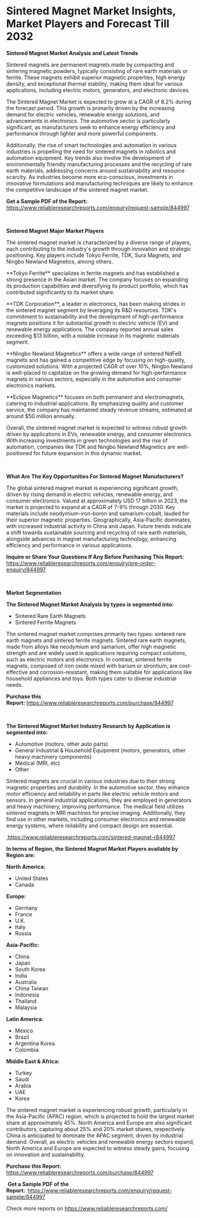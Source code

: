 <p><h1>Sintered Magnet Market Insights, Market Players and Forecast Till 2032</h1></p><p><strong>Sintered Magnet Market Analysis and Latest Trends</strong></p>
<p><p>Sintered magnets are permanent magnets made by compacting and sintering magnetic powders, typically consisting of rare earth materials or ferrite. These magnets exhibit superior magnetic properties, high energy density, and exceptional thermal stability, making them ideal for various applications, including electric motors, generators, and electronic devices.</p><p>The Sintered Magnet Market is expected to grow at a CAGR of 8.2% during the forecast period. This growth is primarily driven by the increasing demand for electric vehicles, renewable energy solutions, and advancements in electronics. The automotive sector is particularly significant, as manufacturers seek to enhance energy efficiency and performance through lighter and more powerful components.</p><p>Additionally, the rise of smart technologies and automation in various industries is propelling the need for sintered magnets in robotics and automation equipment. Key trends also involve the development of environmentally friendly manufacturing processes and the recycling of rare earth materials, addressing concerns around sustainability and resource scarcity. As industries become more eco-conscious, investments in innovative formulations and manufacturing techniques are likely to enhance the competitive landscape of the sintered magnet market.</p></p>
<p><strong>Get a Sample PDF of the Report:&nbsp;</strong> <a href="https://www.reliableresearchreports.com/enquiry/request-sample/844997?utm_campaign=3557&utm_medium=2&utm_source=Github&utm_content=ia&utm_term=01042025&utm_id=sintered-magnet">https://www.reliableresearchreports.com/enquiry/request-sample/844997</a></p>
<p>&nbsp;</p>
<p><strong>Sintered Magnet Major Market Players</strong></p>
<p><p>The sintered magnet market is characterized by a diverse range of players, each contributing to the industry's growth through innovation and strategic positioning. Key players include Tokyo Ferrite, TDK, Sura Magnets, and Ningbo Newland Magnetics, among others.</p><p>**Tokyo Ferrite** specializes in ferrite magnets and has established a strong presence in the Asian market. The company focuses on expanding its production capabilities and diversifying its product portfolio, which has contributed significantly to its market share.</p><p>**TDK Corporation**, a leader in electronics, has been making strides in the sintered magnet segment by leveraging its R&D resources. TDK's commitment to sustainability and the development of high-performance magnets positions it for substantial growth in electric vehicle (EV) and renewable energy applications. The company reported annual sales exceeding $13 billion, with a notable increase in its magnetic materials segment.</p><p>**Ningbo Newland Magnetics** offers a wide range of sintered NdFeB magnets and has gained a competitive edge by focusing on high-quality, customized solutions. With a projected CAGR of over 10%, Ningbo Newland is well-placed to capitalize on the growing demand for high-performance magnets in various sectors, especially in the automotive and consumer electronics markets.</p><p>**Eclipse Magnetics**  focuses on both permanent and electromagnets, catering to industrial applications. By emphasizing quality and customer service, the company has maintained steady revenue streams, estimated at around $50 million annually.</p><p>Overall, the sintered magnet market is expected to witness robust growth driven by applications in EVs, renewable energy, and consumer electronics. With increasing investments in green technologies and the rise of automation, companies like TDK and Ningbo Newland Magnetics are well-positioned for future expansion in this dynamic market.</p></p>
<p>&nbsp;</p>
<p><strong>What Are The Key Opportunities For Sintered Magnet Manufacturers?</strong></p>
<p><p>The global sintered magnet market is experiencing significant growth, driven by rising demand in electric vehicles, renewable energy, and consumer electronics. Valued at approximately USD 17 billion in 2023, the market is projected to expand at a CAGR of 7-9% through 2030. Key materials include neodymium-iron-boron and samarium-cobalt, lauded for their superior magnetic properties. Geographically, Asia-Pacific dominates, with increased industrial activity in China and Japan. Future trends indicate a shift towards sustainable sourcing and recycling of rare earth materials, alongside advances in magnet manufacturing technology, enhancing efficiency and performance in various applications.</p></p>
<p><strong>Inquire or Share Your Questions If Any Before Purchasing This Report:</strong> <a href="https://www.reliableresearchreports.com/enquiry/pre-order-enquiry/844997?utm_campaign=3557&utm_medium=2&utm_source=Github&utm_content=ia&utm_term=01042025&utm_id=sintered-magnet">https://www.reliableresearchreports.com/enquiry/pre-order-enquiry/844997</a></p>
<p>&nbsp;</p>
<p><strong>Market Segmentation</strong></p>
<p><strong>The Sintered Magnet Market Analysis by types is segmented into:</strong></p>
<p><ul><li>Sintered Rare Earth Magnets</li><li>Sintered Ferrite Magnets</li></ul></p>
<p><p>The sintered magnet market comprises primarily two types: sintered rare earth magnets and sintered ferrite magnets. Sintered rare earth magnets, made from alloys like neodymium and samarium, offer high magnetic strength and are widely used in applications requiring compact solutions, such as electric motors and electronics. In contrast, sintered ferrite magnets, composed of iron oxide mixed with barium or strontium, are cost-effective and corrosion-resistant, making them suitable for applications like household appliances and toys. Both types cater to diverse industrial needs.</p></p>
<p><strong>Purchase this Report:&nbsp;</strong><a href="https://www.reliableresearchreports.com/purchase/844997?utm_campaign=3557&utm_medium=2&utm_source=Github&utm_content=ia&utm_term=01042025&utm_id=sintered-magnet">https://www.reliableresearchreports.com/purchase/844997</a></p>
<p>&nbsp;</p>
<p><strong>The Sintered Magnet Market Industry Research by Application is segmented into:</strong></p>
<p><ul><li>Automotive (motors, other auto parts)</li><li>General Industrial & Household Equipment (motors, generators, other heavy machinery components)</li><li>Medical (MRI, etc)</li><li>Other</li></ul></p>
<p><p>Sintered magnets are crucial in various industries due to their strong magnetic properties and durability. In the automotive sector, they enhance motor efficiency and reliability in parts like electric vehicle motors and sensors. In general industrial applications, they are employed in generators and heavy machinery, improving performance. The medical field utilizes sintered magnets in MRI machines for precise imaging. Additionally, they find use in other markets, including consumer electronics and renewable energy systems, where reliability and compact design are essential.</p></p>
<p><a href="https://www.reliableresearchreports.com/sintered-magnet-r844997?utm_campaign=3557&utm_medium=2&utm_source=Github&utm_content=ia&utm_term=01042025&utm_id=sintered-magnet">&nbsp;https://www.reliableresearchreports.com/sintered-magnet-r844997</a></p>
<p><strong>In terms of Region, the Sintered Magnet Market Players available by Region are:</strong></p>
<p>
    <p> <strong> North America: </strong>
        <ul>
            <li>United States</li>
            <li>Canada</li>
        </ul>
        </p> 
    <p> <strong> Europe: </strong>
        <ul>
            <li>Germany</li>
            <li>France</li>
            <li>U.K.</li>
            <li>Italy</li>
            <li>Russia</li>
        </ul>
        </p> 
    <p> <strong> Asia-Pacific: </strong>
        <ul>
            <li>China</li>
            <li>Japan</li>
            <li>South Korea</li>
            <li>India</li>
            <li>Australia</li>
            <li>China Taiwan</li>
            <li>Indonesia</li>
            <li>Thailand</li>
            <li>Malaysia</li>
        </ul>
        </p> 
    <p> <strong> Latin America: </strong>
        <ul>
            <li>Mexico</li>
            <li>Brazil</li>
            <li>Argentina Korea</li>
            <li>Colombia</li>
        </ul>
        </p> 
    <p> <strong> Middle East & Africa: </strong>
        <ul>
            <li>Turkey</li>
            <li>Saudi</li>
            <li>Arabia</li>
            <li>UAE</li>
            <li>Korea</li>
        </ul>
    </p>
    </p>
<p><p>The sintered magnet market is experiencing robust growth, particularly in the Asia-Pacific (APAC) region, which is projected to hold the largest market share at approximately 45%. North America and Europe are also significant contributors, capturing about 25% and 20% market shares, respectively. China is anticipated to dominate the APAC segment, driven by industrial demand. Overall, as electric vehicles and renewable energy sectors expand, North America and Europe are expected to witness steady gains, focusing on innovation and sustainability.</p></p>
<p><strong>Purchase this Report: </strong><a href="https://www.reliableresearchreports.com/purchase/844997?utm_campaign=3557&utm_medium=2&utm_source=Github&utm_content=ia&utm_term=01042025&utm_id=sintered-magnet">https://www.reliableresearchreports.com/purchase/844997</a></p>
<p>&nbsp;<strong>Get a Sample PDF of the Report:&nbsp;&nbsp;</strong><a href="https://www.reliableresearchreports.com/enquiry/request-sample/844997?utm_campaign=3557&utm_medium=2&utm_source=Github&utm_content=ia&utm_term=01042025&utm_id=sintered-magnet">https://www.reliableresearchreports.com/enquiry/request-sample/844997</a></p>
<p><strong></strong></p>
<p>Check more reports on <a href="https://www.reliableresearchreports.com/?utm_campaign=3557&utm_medium=2&utm_source=Github&utm_content=ia&utm_term=01042025&utm_id=sintered-magnet">https://www.reliableresearchreports.com/</a></p>